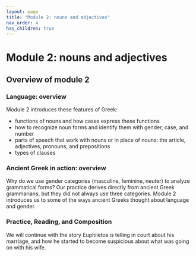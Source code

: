 ```yaml
---
layout: page
title: "Module 2: nouns and adjectives"
nav_order: 4
has_children: true
---
```



# Module 2:  nouns and adjectives



## Overview of module 2

### Language: overview

Module 2 introduces these features of Greek:

- functions of nouns and how cases express these functions
- how to recognize noun forms and identify them with gender, case, and number
- parts of speech that work with nouns or in place of nouns: the article, adjectives, pronouns, and prepositions
- types of clauses

### Ancient Greek in action: overview

Why do we use gender categories (masculine, feminine, neuter) to analyze grammatical forms?  Our practice derives directly from ancient Greek grammarians, but they did not always use three categories.  Module 2 introduces us to some of the ways ancient Greeks thought about language and gender. 

### Practice, Reading, and Composition

We will continue with the story Euphiletos is telling in court about his marriage, and how he started to become suspicious about what was going on with his wife.

